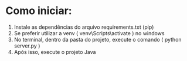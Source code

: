 # Como iniciar:

1. Instale as dependências do arquivo requirements.txt (pip)
2. Se preferir utilizar a venv ( venv\Scripts\activate ) no windows
3. No terminal, dentro da pasta do projeto, execute o comando ( python server.py )
4. Após isso, execute o projeto Java
